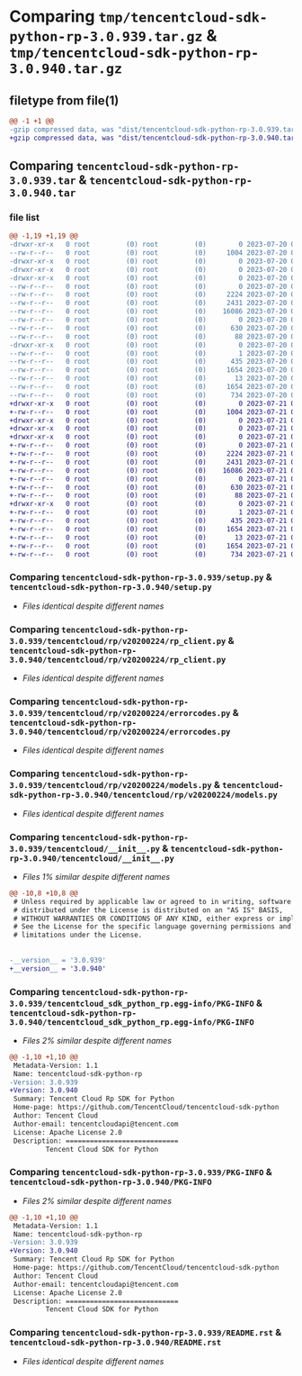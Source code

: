 # Comparing `tmp/tencentcloud-sdk-python-rp-3.0.939.tar.gz` & `tmp/tencentcloud-sdk-python-rp-3.0.940.tar.gz`

## filetype from file(1)

```diff
@@ -1 +1 @@
-gzip compressed data, was "dist/tencentcloud-sdk-python-rp-3.0.939.tar", last modified: Thu Jul 20 00:29:41 2023, max compression
+gzip compressed data, was "dist/tencentcloud-sdk-python-rp-3.0.940.tar", last modified: Fri Jul 21 00:48:04 2023, max compression
```

## Comparing `tencentcloud-sdk-python-rp-3.0.939.tar` & `tencentcloud-sdk-python-rp-3.0.940.tar`

### file list

```diff
@@ -1,19 +1,19 @@
-drwxr-xr-x   0 root         (0) root         (0)        0 2023-07-20 00:29:41.000000 tencentcloud-sdk-python-rp-3.0.939/
--rw-r--r--   0 root         (0) root         (0)     1004 2023-07-20 00:29:41.000000 tencentcloud-sdk-python-rp-3.0.939/setup.py
-drwxr-xr-x   0 root         (0) root         (0)        0 2023-07-20 00:29:41.000000 tencentcloud-sdk-python-rp-3.0.939/tencentcloud/
-drwxr-xr-x   0 root         (0) root         (0)        0 2023-07-20 00:29:41.000000 tencentcloud-sdk-python-rp-3.0.939/tencentcloud/rp/
-drwxr-xr-x   0 root         (0) root         (0)        0 2023-07-20 00:29:41.000000 tencentcloud-sdk-python-rp-3.0.939/tencentcloud/rp/v20200224/
--rw-r--r--   0 root         (0) root         (0)        0 2023-07-20 00:29:41.000000 tencentcloud-sdk-python-rp-3.0.939/tencentcloud/rp/v20200224/__init__.py
--rw-r--r--   0 root         (0) root         (0)     2224 2023-07-20 00:29:41.000000 tencentcloud-sdk-python-rp-3.0.939/tencentcloud/rp/v20200224/rp_client.py
--rw-r--r--   0 root         (0) root         (0)     2431 2023-07-20 00:29:41.000000 tencentcloud-sdk-python-rp-3.0.939/tencentcloud/rp/v20200224/errorcodes.py
--rw-r--r--   0 root         (0) root         (0)    16086 2023-07-20 00:29:41.000000 tencentcloud-sdk-python-rp-3.0.939/tencentcloud/rp/v20200224/models.py
--rw-r--r--   0 root         (0) root         (0)        0 2023-07-20 00:29:41.000000 tencentcloud-sdk-python-rp-3.0.939/tencentcloud/rp/__init__.py
--rw-r--r--   0 root         (0) root         (0)      630 2023-07-20 00:29:41.000000 tencentcloud-sdk-python-rp-3.0.939/tencentcloud/__init__.py
--rw-r--r--   0 root         (0) root         (0)       88 2023-07-20 00:29:41.000000 tencentcloud-sdk-python-rp-3.0.939/setup.cfg
-drwxr-xr-x   0 root         (0) root         (0)        0 2023-07-20 00:29:41.000000 tencentcloud-sdk-python-rp-3.0.939/tencentcloud_sdk_python_rp.egg-info/
--rw-r--r--   0 root         (0) root         (0)        1 2023-07-20 00:29:41.000000 tencentcloud-sdk-python-rp-3.0.939/tencentcloud_sdk_python_rp.egg-info/dependency_links.txt
--rw-r--r--   0 root         (0) root         (0)      435 2023-07-20 00:29:41.000000 tencentcloud-sdk-python-rp-3.0.939/tencentcloud_sdk_python_rp.egg-info/SOURCES.txt
--rw-r--r--   0 root         (0) root         (0)     1654 2023-07-20 00:29:41.000000 tencentcloud-sdk-python-rp-3.0.939/tencentcloud_sdk_python_rp.egg-info/PKG-INFO
--rw-r--r--   0 root         (0) root         (0)       13 2023-07-20 00:29:41.000000 tencentcloud-sdk-python-rp-3.0.939/tencentcloud_sdk_python_rp.egg-info/top_level.txt
--rw-r--r--   0 root         (0) root         (0)     1654 2023-07-20 00:29:41.000000 tencentcloud-sdk-python-rp-3.0.939/PKG-INFO
--rw-r--r--   0 root         (0) root         (0)      734 2023-07-20 00:29:41.000000 tencentcloud-sdk-python-rp-3.0.939/README.rst
+drwxr-xr-x   0 root         (0) root         (0)        0 2023-07-21 00:48:04.000000 tencentcloud-sdk-python-rp-3.0.940/
+-rw-r--r--   0 root         (0) root         (0)     1004 2023-07-21 00:48:04.000000 tencentcloud-sdk-python-rp-3.0.940/setup.py
+drwxr-xr-x   0 root         (0) root         (0)        0 2023-07-21 00:48:04.000000 tencentcloud-sdk-python-rp-3.0.940/tencentcloud/
+drwxr-xr-x   0 root         (0) root         (0)        0 2023-07-21 00:48:04.000000 tencentcloud-sdk-python-rp-3.0.940/tencentcloud/rp/
+drwxr-xr-x   0 root         (0) root         (0)        0 2023-07-21 00:48:04.000000 tencentcloud-sdk-python-rp-3.0.940/tencentcloud/rp/v20200224/
+-rw-r--r--   0 root         (0) root         (0)        0 2023-07-21 00:48:04.000000 tencentcloud-sdk-python-rp-3.0.940/tencentcloud/rp/v20200224/__init__.py
+-rw-r--r--   0 root         (0) root         (0)     2224 2023-07-21 00:48:04.000000 tencentcloud-sdk-python-rp-3.0.940/tencentcloud/rp/v20200224/rp_client.py
+-rw-r--r--   0 root         (0) root         (0)     2431 2023-07-21 00:48:04.000000 tencentcloud-sdk-python-rp-3.0.940/tencentcloud/rp/v20200224/errorcodes.py
+-rw-r--r--   0 root         (0) root         (0)    16086 2023-07-21 00:48:04.000000 tencentcloud-sdk-python-rp-3.0.940/tencentcloud/rp/v20200224/models.py
+-rw-r--r--   0 root         (0) root         (0)        0 2023-07-21 00:48:04.000000 tencentcloud-sdk-python-rp-3.0.940/tencentcloud/rp/__init__.py
+-rw-r--r--   0 root         (0) root         (0)      630 2023-07-21 00:48:04.000000 tencentcloud-sdk-python-rp-3.0.940/tencentcloud/__init__.py
+-rw-r--r--   0 root         (0) root         (0)       88 2023-07-21 00:48:04.000000 tencentcloud-sdk-python-rp-3.0.940/setup.cfg
+drwxr-xr-x   0 root         (0) root         (0)        0 2023-07-21 00:48:04.000000 tencentcloud-sdk-python-rp-3.0.940/tencentcloud_sdk_python_rp.egg-info/
+-rw-r--r--   0 root         (0) root         (0)        1 2023-07-21 00:48:04.000000 tencentcloud-sdk-python-rp-3.0.940/tencentcloud_sdk_python_rp.egg-info/dependency_links.txt
+-rw-r--r--   0 root         (0) root         (0)      435 2023-07-21 00:48:04.000000 tencentcloud-sdk-python-rp-3.0.940/tencentcloud_sdk_python_rp.egg-info/SOURCES.txt
+-rw-r--r--   0 root         (0) root         (0)     1654 2023-07-21 00:48:04.000000 tencentcloud-sdk-python-rp-3.0.940/tencentcloud_sdk_python_rp.egg-info/PKG-INFO
+-rw-r--r--   0 root         (0) root         (0)       13 2023-07-21 00:48:04.000000 tencentcloud-sdk-python-rp-3.0.940/tencentcloud_sdk_python_rp.egg-info/top_level.txt
+-rw-r--r--   0 root         (0) root         (0)     1654 2023-07-21 00:48:04.000000 tencentcloud-sdk-python-rp-3.0.940/PKG-INFO
+-rw-r--r--   0 root         (0) root         (0)      734 2023-07-21 00:48:04.000000 tencentcloud-sdk-python-rp-3.0.940/README.rst
```

### Comparing `tencentcloud-sdk-python-rp-3.0.939/setup.py` & `tencentcloud-sdk-python-rp-3.0.940/setup.py`

 * *Files identical despite different names*

### Comparing `tencentcloud-sdk-python-rp-3.0.939/tencentcloud/rp/v20200224/rp_client.py` & `tencentcloud-sdk-python-rp-3.0.940/tencentcloud/rp/v20200224/rp_client.py`

 * *Files identical despite different names*

### Comparing `tencentcloud-sdk-python-rp-3.0.939/tencentcloud/rp/v20200224/errorcodes.py` & `tencentcloud-sdk-python-rp-3.0.940/tencentcloud/rp/v20200224/errorcodes.py`

 * *Files identical despite different names*

### Comparing `tencentcloud-sdk-python-rp-3.0.939/tencentcloud/rp/v20200224/models.py` & `tencentcloud-sdk-python-rp-3.0.940/tencentcloud/rp/v20200224/models.py`

 * *Files identical despite different names*

### Comparing `tencentcloud-sdk-python-rp-3.0.939/tencentcloud/__init__.py` & `tencentcloud-sdk-python-rp-3.0.940/tencentcloud/__init__.py`

 * *Files 1% similar despite different names*

```diff
@@ -10,8 +10,8 @@
 # Unless required by applicable law or agreed to in writing, software
 # distributed under the License is distributed on an "AS IS" BASIS,
 # WITHOUT WARRANTIES OR CONDITIONS OF ANY KIND, either express or implied.
 # See the License for the specific language governing permissions and
 # limitations under the License.
 
 
-__version__ = '3.0.939'
+__version__ = '3.0.940'
```

### Comparing `tencentcloud-sdk-python-rp-3.0.939/tencentcloud_sdk_python_rp.egg-info/PKG-INFO` & `tencentcloud-sdk-python-rp-3.0.940/tencentcloud_sdk_python_rp.egg-info/PKG-INFO`

 * *Files 2% similar despite different names*

```diff
@@ -1,10 +1,10 @@
 Metadata-Version: 1.1
 Name: tencentcloud-sdk-python-rp
-Version: 3.0.939
+Version: 3.0.940
 Summary: Tencent Cloud Rp SDK for Python
 Home-page: https://github.com/TencentCloud/tencentcloud-sdk-python
 Author: Tencent Cloud
 Author-email: tencentcloudapi@tencent.com
 License: Apache License 2.0
 Description: ============================
         Tencent Cloud SDK for Python
```

### Comparing `tencentcloud-sdk-python-rp-3.0.939/PKG-INFO` & `tencentcloud-sdk-python-rp-3.0.940/PKG-INFO`

 * *Files 2% similar despite different names*

```diff
@@ -1,10 +1,10 @@
 Metadata-Version: 1.1
 Name: tencentcloud-sdk-python-rp
-Version: 3.0.939
+Version: 3.0.940
 Summary: Tencent Cloud Rp SDK for Python
 Home-page: https://github.com/TencentCloud/tencentcloud-sdk-python
 Author: Tencent Cloud
 Author-email: tencentcloudapi@tencent.com
 License: Apache License 2.0
 Description: ============================
         Tencent Cloud SDK for Python
```

### Comparing `tencentcloud-sdk-python-rp-3.0.939/README.rst` & `tencentcloud-sdk-python-rp-3.0.940/README.rst`

 * *Files identical despite different names*

